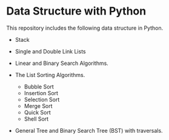 # Data Structure with Python

This repository includes the following data structure in Python.

- Stack
- Single and Double Link Lists
- Linear and Binary Search Algorithms.
- The List Sorting Algorithms.

    - Bubble Sort
    - Insertion Sort
    - Selection Sort
    - Merge Sort
    - Quick Sort
    - Shell Sort

- General Tree and Binary Search Tree (BST) with traversals.

